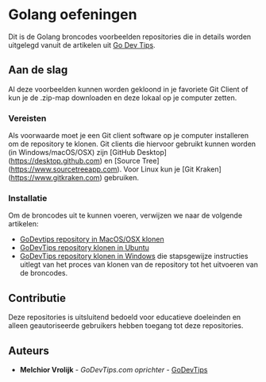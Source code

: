 # Golang oefeningen

Dit is de Golang broncodes voorbeelden repositories die in details worden uitgelegd vanuit de artikelen uit [Go Dev Tips](https://www.godevtips.com/nl).

## Aan de slag

Al deze voorbeelden kunnen worden gekloond in je favoriete Git Client of kun je de .zip-map downloaden en deze lokaal op je computer zetten.

### Vereisten

Als voorwaarde moet je een Git client software op je computer installeren om de repository te klonen. Git clients die hiervoor gebruikt kunnen worden (in Windows/macOS/OSX) zijn [GitHub Desktop] (https://desktop.github.com) en [Source Tree] (https://www.sourcetreeapp.com). Voor Linux kun je [Git Kraken] (https://www.gitkraken.com) gebruiken.

### Installatie

Om de broncodes uit te kunnen voeren, verwijzen we naar de volgende artikelen:
* [GoDevtips repository in MacOS/OSX klonen](https://godevtips.com/nl/2020/04/04/godevtips-repository-op-je-mac-klonen/)
* [GoDevTips repository klonen in Ubuntu](https://godevtips.com/nl/2020/04/02/godevtips-repository-klonen-in-ubuntu/)
* [GoDevTips repository klonen in Windows](https://godevtips.com/nl/2020/04/04/godevtips-repository-klonen-in-windows/)
die stapsgewijze instructies uitlegt van het proces van klonen van de repository tot het uitvoeren van de broncodes.

## Contributie
Deze repositories is uitsluitend bedoeld voor educatieve doeleinden en alleen geautoriseerde gebruikers hebben toegang tot deze repositories.

## Auteurs

* **Melchior Vrolijk** - *GoDevTips.com oprichter* - [GoDevTips](https://www.godevtips.com)
